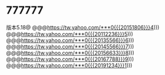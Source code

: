 # 777777
版本5.18@
@@@https://tw.yahoo.com/***0{{{20151806}}}4)))
@@@https://tw.yahoo.com/***0{{{20112236}}}5)))
@@@https://tw.yahoo.com/***0{{{20135566}}}6)))
@@@https://tw.yahoo.com/***0{{{20145566}}}7)))
@@@https://tw.yahoo.com/***0{{{20156633}}}8)))
@@@https://tw.yahoo.com/***0{{{20167788}}}9)))
@@@https://tw.yahoo.com/***0{{{20191234}}}1)))

